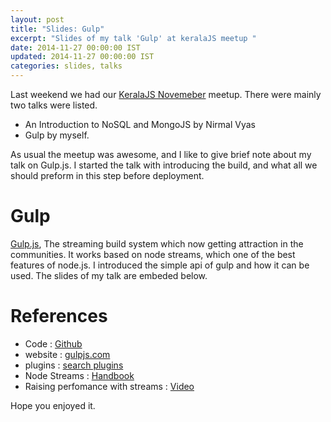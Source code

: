 ```yaml
---
layout: post
title: "Slides: Gulp"
excerpt: "Slides of my talk 'Gulp' at keralaJS meetup "
date: 2014-11-27 00:00:00 IST
updated: 2014-11-27 00:00:00 IST
categories: slides, talks
---
```


Last weekend we had our [KeralaJS Novemeber](http://keralajs.org/2014/11/21/keralajs-meetup-november-2014) meetup. There were mainly two talks were listed.

- An Introduction to NoSQL and MongoJS by Nirmal Vyas
- Gulp by myself.

As usual the meetup was awesome, and I like to give brief note about my talk on Gulp.js.
I started the talk with introducing the build, and what all we should preform in this step before deployment.

# Gulp

[Gulp.js](http://gulpjs.com/), The streaming build system which now getting attraction in the communities. It works based on node streams, which one of the best features of node.js. I introduced the simple api of gulp and how it can be used. The slides of my talk are embeded below.

<script async class="speakerdeck-embed" data-id="b77a6f4053c30132df953eb48fbcf7a8" data-ratio="1.29456384323641" src="//speakerdeck.com/assets/embed.js"></script>

# References

- Code : [Github](https://github.com/wearefractal/gulp)
- website : [gulpjs.com](http://gulpjs.com/)
- plugins : [search plugins](http://gulpjs.com/plugins)
- Node Streams : [Handbook](https://github.com/substack/stream-handbook/)
- Raising perfomance with streams : [Video](https://www.youtube.com/watch?v=QgEuZ52OZtU)

Hope you enjoyed it.
